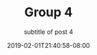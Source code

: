 ---
title: Group 4
subtitle: subtitle of post 4
date: 2019-02-01T21:40:58-08:00
draft: true
author:
kind: post
type: notes
layout: groups
slug: groups-1
description: 
keywords: 
releases: groups
weight: 
---